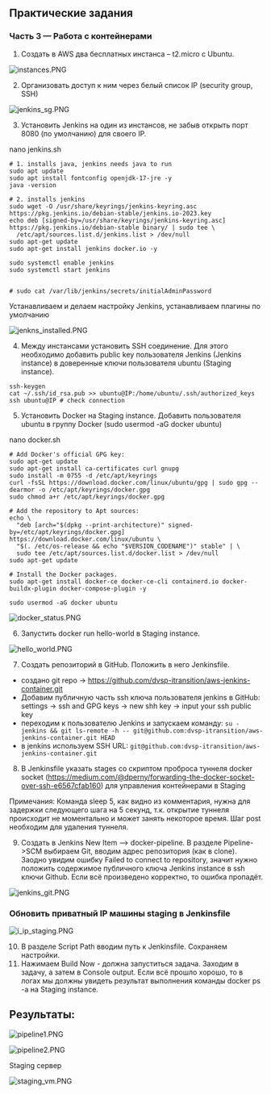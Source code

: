 
## Практические задания 

### Часть 3 — Работа с контейнерами

1. Создать в AWS два бесплатных инстанса – t2.micro c Ubuntu.

![instances.PNG](img%2Finstances.PNG)

2. Организовать доступ к ним через белый список IP (security group, SSH)


![jenkins_sg.PNG](img%2Fjenkins_sg.PNG)

3. Установить Jenkins на один из инстансов, не забыв открыть порт 8080 (по умолчанию) для своего IP.

nano jenkins.sh
```
# 1. installs java, jenkins needs java to run
sudo apt update
sudo apt install fontconfig openjdk-17-jre -y
java -version

# 2. installs jenkins
sudo wget -O /usr/share/keyrings/jenkins-keyring.asc https://pkg.jenkins.io/debian-stable/jenkins.io-2023.key 
echo deb [signed-by=/usr/share/keyrings/jenkins-keyring.asc] https://pkg.jenkins.io/debian-stable binary/ | sudo tee \
  /etc/apt/sources.list.d/jenkins.list > /dev/null 
sudo apt-get update 
sudo apt-get install jenkins docker.io -y

sudo systemctl enable jenkins
sudo systemctl start jenkins


# sudo cat /var/lib/jenkins/secrets/initialAdminPassword
```

Устанавливаем и делаем настройку Jenkins, устанавливаем плагины по умолчанию

![jenkns_installed.PNG](img%2Fjenkns_installed.PNG)

4. Между инстансами установить SSH соединение. Для этого необходимо добавить public key пользователя Jenkins (Jenkins instance) в доверенные ключи пользователя ubuntu (Staging instance).

```
ssh-keygen
cat ~/.ssh/id_rsa.pub >> ubuntu@IP:/home/ubuntu/.ssh/authorized_keys
ssh ubuntu@IP # check connection
```

5. Установить Docker на Staging instance. Добавить пользователя ubuntu в группу Docker (sudo usermod -aG docker ubuntu)

nano docker.sh
```
# Add Docker's official GPG key:
sudo apt-get update
sudo apt-get install ca-certificates curl gnupg
sudo install -m 0755 -d /etc/apt/keyrings
curl -fsSL https://download.docker.com/linux/ubuntu/gpg | sudo gpg --dearmor -o /etc/apt/keyrings/docker.gpg
sudo chmod a+r /etc/apt/keyrings/docker.gpg

# Add the repository to Apt sources:
echo \
  "deb [arch="$(dpkg --print-architecture)" signed-by=/etc/apt/keyrings/docker.gpg] https://download.docker.com/linux/ubuntu \
  "$(. /etc/os-release && echo "$VERSION_CODENAME")" stable" | \
  sudo tee /etc/apt/sources.list.d/docker.list > /dev/null
sudo apt-get update

# Install the Docker packages.
sudo apt-get install docker-ce docker-ce-cli containerd.io docker-buildx-plugin docker-compose-plugin -y

sudo usermod -aG docker ubuntu
```

![docker_status.PNG](img%2Fdocker_status.PNG)

6. Запустить docker run hello-world в Staging instance.

![hello_world.PNG](img%2Fhello_world.PNG)

7. Создать репозиторий в GitHub. Положить в него Jenkinsfile.

- создано git repo -> https://github.com/dvsp-itransition/aws-jenkins-container.git
- Добавим публичную часть ssh ключа пользователя jenkins в GitHub: settings -> ssh and GPG keys -> new shh key -> input your ssh public key
- переходим к пользователю Jenkins и запускаем команду: `su - jenkins && git ls-remote -h -- git@github.com:dvsp-itransition/aws-jenkins-container.git HEAD`
- в jenkins используем SSH URL: `git@github.com:dvsp-itransition/aws-jenkins-container.git` 

8. В Jenkinsfile указать stages со скриптом проброса туннеля docker socket (https://medium.com/@dperny/forwarding-the-docker-socket-over-ssh-e6567cfab160) 
   для управления контейнерами в Staging

Примечания: Команда sleep 5, как видно из комментария, нужна для задержки следующего шага на 5 секунд, т.к. открытие туннеля происходит не моментально и может занять
некоторое время. Шаг post необходим для удаления туннеля.


9. Создать в Jenkins New Item –> docker-pipeline. В разделе Pipeline->SCM выбираем Git, вводим адрес репозитория (как в clone). Заодно увидим ошибку Failed to connect to repository, значит нужно положить
содержимое публичного ключа Jenkins instance в ssh ключи Github. Если всё произведено корректно, то ошибка пропадёт.

![jenkins_git.PNG](img%2Fjenkins_git.PNG)

### Обновить приватный IP машины staging в Jenkinsfile

![i_ip_staging.PNG](img%2Fi_ip_staging.PNG)

10. В разделе Script Path вводим путь к Jenkinsfile. Сохраняем настройки.
11. Нажимаем Build Now - должна запуститься задача. Заходим в задачу, а затем в Console output. 
Если всё прошло хорошо, то в логах мы должны увидеть результат выполнения команды docker ps -a на Staging instance.

## Результаты:

![pipeline1.PNG](img%2Fpipeline1.PNG)

![pipeline2.PNG](img%2Fpipeline2.PNG)

Staging сервер

![staging_vm.PNG](img%2Fstaging_vm.PNG)









